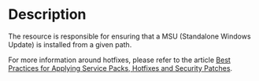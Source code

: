 # Description

The resource is responsible for ensuring that a MSU
(Standalone Windows Update) is installed from a given path.

For more information around hotfixes, please refer to the article
[Best Practices for Applying Service Packs, Hotfixes and Security Patches](https://docs.microsoft.com/en-us/previous-versions/tn-archive/cc750077(v=technet.10)).

